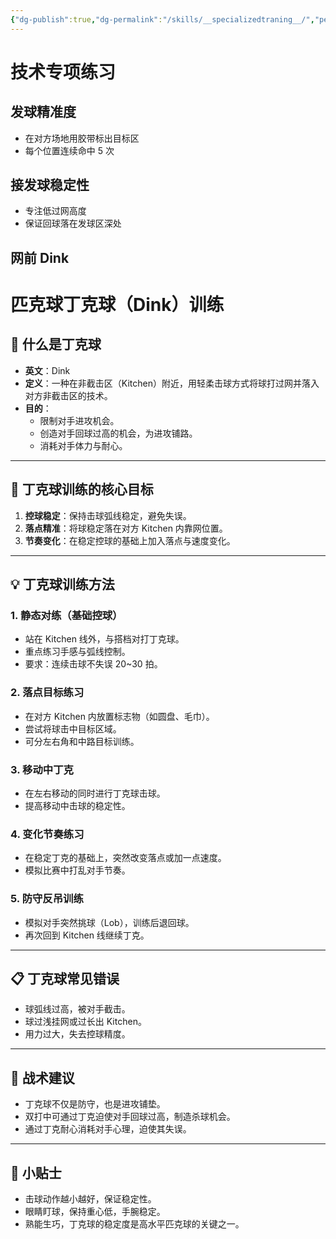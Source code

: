 ```yaml
---
{"dg-publish":true,"dg-permalink":"/skills/__specializedtraning__/","permalink":"/skills/__specializedtraning__/"}
---
```


# 技术专项练习
## 发球精准度
- 在对方场地用胶带标出目标区
- 每个位置连续命中 5 次

## 接发球稳定性
- 专注低过网高度
- 保证回球落在发球区深处

## 网前 Dink
# 匹克球丁克球（Dink）训练

## 🎯 什么是丁克球
- **英文**：Dink  
- **定义**：一种在非截击区（Kitchen）附近，用轻柔击球方式将球打过网并落入对方非截击区的技术。
- **目的**：
  - 限制对手进攻机会。
  - 创造对手回球过高的机会，为进攻铺路。
  - 消耗对手体力与耐心。

---

## 🏓 丁克球训练的核心目标
1. **控球稳定**：保持击球弧线稳定，避免失误。
2. **落点精准**：将球稳定落在对方 Kitchen 内靠网位置。
3. **节奏变化**：在稳定控球的基础上加入落点与速度变化。

---

## 💡 丁克球训练方法

### 1. 静态对练（基础控球）
- 站在 Kitchen 线外，与搭档对打丁克球。
- 重点练习手感与弧线控制。
- 要求：连续击球不失误 20~30 拍。

### 2. 落点目标练习
- 在对方 Kitchen 内放置标志物（如圆盘、毛巾）。
- 尝试将球击中目标区域。
- 可分左右角和中路目标训练。

### 3. 移动中丁克
- 在左右移动的同时进行丁克球击球。
- 提高移动中击球的稳定性。

### 4. 变化节奏练习
- 在稳定丁克的基础上，突然改变落点或加一点速度。
- 模拟比赛中打乱对手节奏。

### 5. 防守反吊训练
- 模拟对手突然挑球（Lob），训练后退回球。
- 再次回到 Kitchen 线继续丁克。

---

## 📋 丁克球常见错误
- 球弧线过高，被对手截击。
- 球过浅挂网或过长出 Kitchen。
- 用力过大，失去控球精度。

---

## 📌 战术建议
- 丁克球不仅是防守，也是进攻铺垫。
- 双打中可通过丁克迫使对手回球过高，制造杀球机会。
- 通过丁克耐心消耗对手心理，迫使其失误。

---

## 📝 小贴士
- 击球动作越小越好，保证稳定性。
- 眼睛盯球，保持重心低，手腕稳定。
- 熟能生巧，丁克球的稳定度是高水平匹克球的关键之一。

